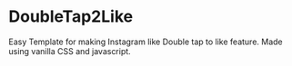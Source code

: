 # DoubleTap2Like
Easy Template for making Instagram like Double tap to like feature.
Made using vanilla CSS and javascript.
